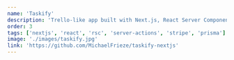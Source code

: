 ```yaml
---
name: 'Taskify'
description: 'Trello‑like app built with Next.js, React Server Components (RSCs), Server Actions, Prisma/PostgreSQL, Clerk, and Stripe.'
order: 3
tags: ['nextjs', 'react', 'rsc', 'server-actions', 'stripe', 'prisma']
image: './images/taskify.jpg'
link: 'https://github.com/MichaelFrieze/taskify-nextjs'
---
```

